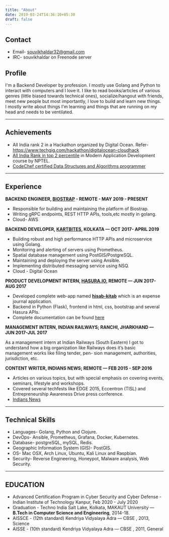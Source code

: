 ```yaml
---
title: "About"
date: 2019-03-24T14:36:10+05:30
draft: false
---
```

## Contact  
* Email- souvikhaldar32@gmail.com 
* IRC- souvikhaldar on Freenode server  

## Profile

 I'm a Backend Developer by profession. I mostly use Golang and Python to interact with computers and I love it. I like to read books/articles of various genres (little biased towards technical ones), socialize/hangout with friends, meet new people but most importantly, I love to build and learn new things.  
I mostly write about things I'm learning and things that are running on my head and needs to be ventilated.    
 
---  
## Achievements   
* All India rank 2 in a Hackathon organized by Digital Ocean. Refer- https://www.techgig.com/hackathon/digitalocean-cloudhack
*  [All India Rank in top 2 percentile](https://drive.google.com/file/d/0B8ez0XXq-2ITWDhDRWhUX0I1OTg/view?usp=sharing) in Modern Application Development course by NPTEL.    
*  [CodeChef certified Data Structures and Algorithms programmer](https://drive.google.com/open?id=1BxSSaGt7PjelIUJac_BpMMSpEgvGWftu)  

---

## Experience
**BACKEND ENGINEER, [BIOSTRAP](https://biostrap.com/) - REMOTE - MAY 2019 - PRESENT**

* Responsible for building and maintaining the platform of Biostrap.
* Writing gRPC endpoints, REST HTTP APIs, tools,etc mostly in golang.  
* Cloud- AWS


**BACKEND DEVELOPER, [KARTBITES](https://www.kartbites.com/), KOLKATA — OCT 2017- APRIL 2019**

* Building robust and high performance HTTP APIs and microservice using Golang.
* Monitoring and alerting of servers using Prometheus.  
* Spatial database management using PostGIS/PostgreSQL.
* Maintaining and deploying the server using Ansible.
* Implementing distributed messaging service using NSQ.
* Cloud - Digital Ocean


**PRODUCT DEVELOPMENT INTERN, [HASURA.IO](https://hasura.io/), REMOTE — JUN 2017-AUG 2017**

* Developed complete web-app named [**hisab-kitab**](https://youtu.be/V86Moyi1QkM) which is an expense journal application.  
* Backend in Python (Flask), frontend in html, css, bootstrap and several Hasura APIs.  
* Complete documentation can be found [here](https://medium.com/@souvikhaldar32/hisab-kitab-save-to-earn-c978344e5744)  

**MANAGEMENT INTERN, INDIAN RAILWAYS; RANCHI, JHARKHAND — JUN 2017-JUL 2017**

As a management intern at Indian Railways (South Eastern) I got to understand how a big organization like Railways does it’s basic management works like filing tender, pen- sion management, authorities, jurisdiction, etc.

**CONTENT WRITER, INDIANS NEWS; REMOTE — FEB 2015 - SEP 2016** 

* Articles on various topics, but with special emphasis on covering events, seminars, lifestyle and workshops. 
* Covered several techfests like EDGE 2015, Eccentron (TISL) and Entrepreneurship Awareness Drive press conference.
*  [Indians News](https://indiansnews.com/author/souvik/)   

---

## Technical Skills
*  Languages- Golang, Python and Clojure.  
*  DevOps- Ansible, Prometheus, Grafana, Docker, Kubernetes.  
*  Database- postgreSQL, mySQL, Redis. 
*  Geographic Information System (GIS)- PostGIS.  
*  OS- Mac OSX, Arch Linux, Ubuntu, Kali Linux and Raspbian.  
*  Security- Reverse Engineering, Honeypot, Malware analysis, Web Security.

---

## EDUCATION
* Advanced Certification Program in Cyber Security and Cyber Defense - Indian Institute of Technology Kanpur, Feb 2020 - July 2020
* Graduation - Techno India Salt Lake, Kolkata, MAKAUT University — **B.Tech in Computer Science and Engineering**, 2014-18. 
* AISSCE - (12th standard) Kendriya Vidyalaya Adra — CBSE , 2013, Science 
* AISSE - (10th standard) Kendriya Vidyalaya Adra — CBSE , 2011, General 

